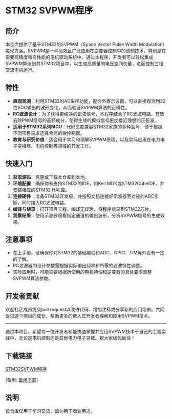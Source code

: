 # STM32 SVPWM程序

## 简介

本仓库提供了基于STM32的SVPWM（Space Vector Pulse Width Modulation）实现方案。SVPWM是一种高效且广泛应用在逆变器控制中的调制技术，特别是在需要高精度和高性能的电机驱动系统中。通过本程序，开发者可以轻松集成SVPWM算法到其STM32项目中，以生成高质量的电压空间矢量，进而控制三相交流电机运行。

## 特性

- **直观观测**：利用STM32的AD采样功能，配合外置示波器，可以直接观测到32位ADC输出的波形变化，从而验证SVPWM算法的正确性。
- **RC滤波设计**：为了获得更纯净的正弦信号，本程序结合了RC滤波电路，有效去除PWM信号的高频成分，使得生成的模拟信号更加接近理想的正弦波。
- **适用于STM32系列MCU**：代码高度兼容STM32家族的多种型号，便于根据不同项目需求选择合适的微控制器。
- **教育与研究价值**：适合用于学习和理解SVPWM原理，以及实际应用在电力电子变换器、电机控制等领域的开发工作。

## 快速入门

1. **获取源码**：克隆或下载本仓库到本地。
2. **环境配置**：确保你有支持STM32的IDE，如Keil MDK或STM32CubeIDE，并安装相应的STM32 HAL库。
3. **连接硬件**：准备STM32开发板，并按照文档连接好示波器至对应的ADC引脚，同时接入RC滤波电路。
4. **编译与烧录**：打开项目工程，编译无误后，将程序烧录到STM32芯片。
5. **观察结果**：使用示波器观察指定通道的输出波形，分析SVPWM信号的生成效果。

## 注意事项

- 在上手前，请确保你对STM32的基础编程和ADC、GPIO、TIM等外设有一定的了解。
- RC滤波器的设计参数需根据实际输出频率和所需的滤波特性调整。
- 实际应用时，可能需要根据所使用的电机特性和逆变器的具体要求调整SVPWM算法参数。

## 开发者贡献

欢迎社区成员提交pull request以改进代码、增加注释或分享新的应用场景。共同促进这个项目的成长，帮助更多的嵌入式开发者理解和应用SVPWM技术。

---

通过本项目，希望每一位开发者都能快速掌握并应用SVPWM技术于自己的工程实践中，无论是电机控制还是其他电力电子领域。祝大家编码愉快！

## 下载链接
[STM32SVPWM程序](https://pan.quark.cn/s/2de380a6fa17) 

(备用: [备用下载](https://pan.baidu.com/s/1E71e0b-v3uGALEbp9qqJbw?pwd=1234))

## 说明

该仓库仅用于学习交流，请勿用于商业用途。
